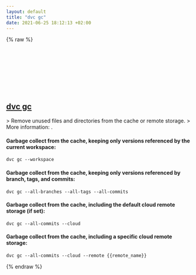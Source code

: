 ```yaml
---
layout: default
title: "dvc gc"
date: 2021-06-25 18:12:13 +02:00
---
```

{% raw %}
<h2 id="dvc-gc">
  <a href="/en/common/dvc-gc.html">dvc gc</a> <a href="#dvc-gc"><svg class="icon">
    <use href="/assets/images/unicode_sprite.svg#link" />
  </svg></a>
</h2>
> Remove unused files and directories from the cache or remote storage.
> More information: <https://dvc.org/doc/command-reference/gc>.

#### Garbage collect from the cache, keeping only versions referenced by the current workspace:
```shell
dvc gc --workspace
```
#### Garbage collect from the cache, keeping only versions referenced by branch, tags, and commits:
```shell
dvc gc --all-branches --all-tags --all-commits
```
#### Garbage collect from the cache, including the default cloud remote storage (if set):
```shell
dvc gc --all-commits --cloud
```
#### Garbage collect from the cache, including a specific cloud remote storage:
```shell
dvc gc --all-commits --cloud --remote {{remote_name}}
```
{% endraw %}